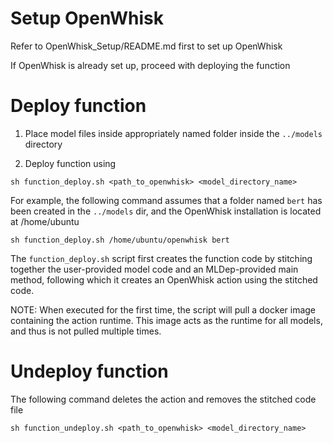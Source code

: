 # Setup OpenWhisk

Refer to OpenWhisk_Setup/README.md first to set up OpenWhisk

If OpenWhisk is already set up, proceed with deploying the function


# Deploy function

1. Place model files inside appropriately named folder inside the ```../models``` directory

2. Deploy function using

```
sh function_deploy.sh <path_to_openwhisk> <model_directory_name>
```

For example, the following command assumes that a folder named ```bert``` has been created in the ```../models``` dir, and the OpenWhisk installation is located at /home/ubuntu

```
sh function_deploy.sh /home/ubuntu/openwhisk bert
```

The ```function_deploy.sh``` script first creates the function code by stitching together the user-provided model code and an MLDep-provided main method, following which it creates an OpenWhisk action using the stitched code.

NOTE: When executed for the first time, the script will pull a docker image containing the action runtime. This image acts as the runtime for all models, and thus is not pulled multiple times.


# Undeploy function

The following command deletes the action and removes the stitched code file
```
sh function_undeploy.sh <path_to_openwhisk> <model_directory_name>
```
